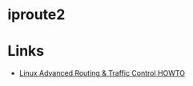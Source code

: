 # iproute2

# Links

* [Linux Advanced Routing & Traffic Control HOWTO](https://lartc.org/howto/index.html)



